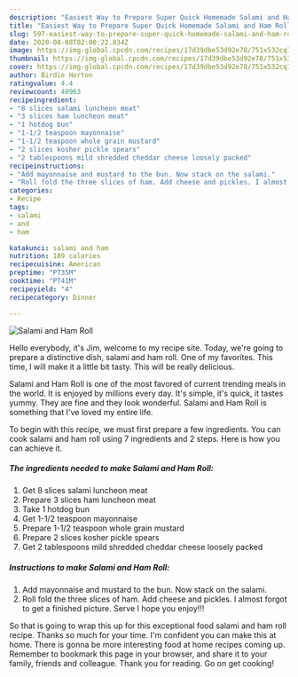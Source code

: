 ```yaml
---
description: "Easiest Way to Prepare Super Quick Homemade Salami and Ham Roll"
title: "Easiest Way to Prepare Super Quick Homemade Salami and Ham Roll"
slug: 597-easiest-way-to-prepare-super-quick-homemade-salami-and-ham-roll
date: 2020-08-08T02:00:22.834Z
image: https://img-global.cpcdn.com/recipes/17d39dbe53d92e78/751x532cq70/salami-and-ham-roll-recipe-main-photo.jpg
thumbnail: https://img-global.cpcdn.com/recipes/17d39dbe53d92e78/751x532cq70/salami-and-ham-roll-recipe-main-photo.jpg
cover: https://img-global.cpcdn.com/recipes/17d39dbe53d92e78/751x532cq70/salami-and-ham-roll-recipe-main-photo.jpg
author: Birdie Horton
ratingvalue: 4.4
reviewcount: 40963
recipeingredient:
- "8 slices salami luncheon meat"
- "3 slices ham luncheon meat"
- "1 hotdog bun"
- "1-1/2 teaspoon mayonnaise"
- "1-1/2 teaspoon whole grain mustard"
- "2 slices kosher pickle spears"
- "2 tablespoons mild shredded cheddar cheese loosely packed"
recipeinstructions:
- "Add mayonnaise and mustard to the bun. Now stack on the salami."
- "Roll fold the three slices of ham. Add cheese and pickles. I almost forgot to get a finished picture. Serve I hope you enjoy!!!"
categories:
- Recipe
tags:
- salami
- and
- ham

katakunci: salami and ham 
nutrition: 189 calories
recipecuisine: American
preptime: "PT35M"
cooktime: "PT41M"
recipeyield: "4"
recipecategory: Dinner

---
```



![Salami and Ham Roll](https://img-global.cpcdn.com/recipes/17d39dbe53d92e78/751x532cq70/salami-and-ham-roll-recipe-main-photo.jpg)

Hello everybody, it's Jim, welcome to my recipe site. Today, we're going to prepare a distinctive dish, salami and ham roll. One of my favorites. This time, I will make it a little bit tasty. This will be really delicious.

Salami and Ham Roll is one of the most favored of current trending meals in the world. It is enjoyed by millions every day. It's simple, it's quick, it tastes yummy. They are fine and they look wonderful. Salami and Ham Roll is something that I've loved my entire life.




To begin with this recipe, we must first prepare a few ingredients. You can cook salami and ham roll using 7 ingredients and 2 steps. Here is how you can achieve it.

<!--inarticleads1-->

##### The ingredients needed to make Salami and Ham Roll:

1. Get 8 slices salami luncheon meat
1. Prepare 3 slices ham luncheon meat
1. Take 1 hotdog bun
1. Get 1-1/2 teaspoon mayonnaise
1. Prepare 1-1/2 teaspoon whole grain mustard
1. Prepare 2 slices kosher pickle spears
1. Get 2 tablespoons mild shredded cheddar cheese loosely packed




<!--inarticleads2-->

##### Instructions to make Salami and Ham Roll:

1. Add mayonnaise and mustard to the bun. Now stack on the salami.
1. Roll fold the three slices of ham. Add cheese and pickles. I almost forgot to get a finished picture. Serve I hope you enjoy!!!




So that is going to wrap this up for this exceptional food salami and ham roll recipe. Thanks so much for your time. I'm confident you can make this at home. There is gonna be more interesting food at home recipes coming up. Remember to bookmark this page in your browser, and share it to your family, friends and colleague. Thank you for reading. Go on get cooking!
